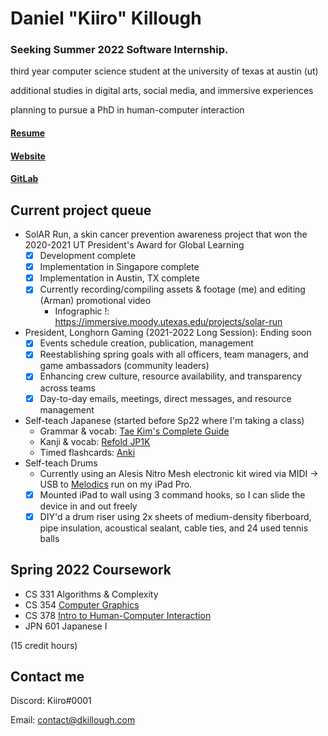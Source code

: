 # Daniel "Kiiro" Killough

### Seeking Summer 2022 Software Internship.

third year computer science student at the university of texas at austin (ut)

additional studies in digital arts, social media, and immersive experiences

planning to pursue a PhD in human-computer interaction

#### [Resume](https://drive.google.com/file/d/1qmn9XUCuE0ceKQLzgotBgDzOuN6RZZen/view)
#### [Website](https://dkillough.com/)
#### [GitLab](https://gitlab.com/dkillough)

## Current project queue

- SolAR Run, a skin cancer prevention awareness project that won the 2020-2021 UT President's Award for Global Learning
  - [x] Development complete
  - [x] Implementation in Singapore complete
  - [x] Implementation in Austin, TX complete 
  - [x] Currently recording/compiling assets & footage (me) and editing (Arman) promotional video
    - Infographic !: https://immersive.moody.utexas.edu/projects/solar-run
- President, Longhorn Gaming (2021-2022 Long Session): Ending soon
  - [x] Events schedule creation, publication, management
  - [x] Reestablishing spring goals with all officers, team managers, and game ambassadors (community leaders) 
  - [x] Enhancing crew culture, resource availability, and transparency across teams
  - [x] Day-to-day emails, meetings, direct messages, and resource management
- Self-teach Japanese (started before Sp22 where I'm taking a class)
  - Grammar & vocab: [Tae Kim's Complete Guide](http://guidetojapanese.org/learn/complete/)
  - Kanji & vocab: [Refold JP1K](https://refold.la/japanese/deck/)
  - Timed flashcards: [Anki](https://apps.ankiweb.net/index.html)
- Self-teach Drums
  - Currently using an Alesis Nitro Mesh electronic kit wired via MIDI -> USB to [Melodics](https://melodics.com) run on my iPad Pro. 
  - [x] Mounted iPad to wall using 3 command hooks, so I can slide the device in and out freely
  - [x] DIY'd a drum riser using 2x sheets of medium-density fiberboard, pipe insulation, acoustical sealant, cable ties, and 24 used tennis balls

## Spring 2022 Coursework

- CS 331 Algorithms & Complexity
- CS 354 [Computer Graphics](https://www.cs.utexas.edu/~theshark/courses/cs354/)
- CS 378 [Intro to Human-Computer Interaction](https://amypavel.com/teaching/cs378sp22/)
- JPN 601 Japanese I

(15 credit hours)

## Contact me

Discord: Kiiro#0001

Email: contact@dkillough.com

